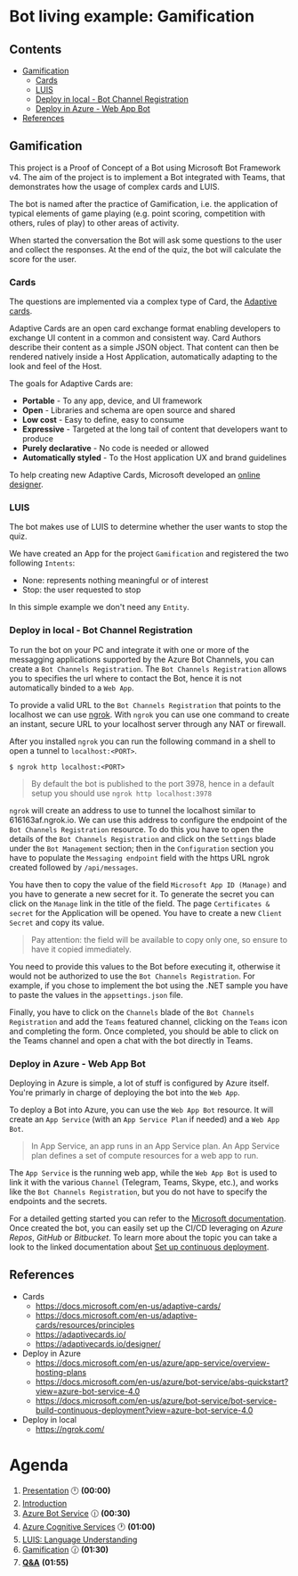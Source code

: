# Bot living example: Gamification <!-- omit in toc -->

## Contents <!-- omit in toc -->

- [Gamification](#gamification)
  - [Cards](#cards)
  - [LUIS](#luis)
  - [Deploy in local - Bot Channel Registration](#deploy-in-local---bot-channel-registration)
  - [Deploy in Azure - Web App Bot](#deploy-in-azure---web-app-bot)
- [References](#references)

## Gamification

This project is a Proof of Concept of a Bot using Microsoft Bot Framework v4.
The aim of the project is to implement a Bot integrated with Teams, that demonstrates how the usage of complex cards and LUIS.

The bot is named after the practice of Gamification, i.e. the application of typical elements of game playing (e.g. point scoring, competition with others, rules of play) to other areas of activity.

When started the conversation the Bot will ask some questions to the user and collect the responses.
At the end of the quiz, the bot will calculate the score for the user.

### Cards

The questions are implemented via a complex type of Card, the [Adaptive cards](https://adaptivecards.io/).

Adaptive Cards are an open card exchange format enabling developers to exchange UI content in a common and consistent way.
Card Authors describe their content as a simple JSON object. 
That content can then be rendered natively inside a Host Application, automatically adapting to the look and feel of the Host.

The goals for Adaptive Cards are:
- **Portable** - To any app, device, and UI framework
- **Open** - Libraries and schema are open source and shared
- **Low cost** - Easy to define, easy to consume
- **Expressive** - Targeted at the long tail of content that developers want to produce
- **Purely declarative** - No code is needed or allowed
- **Automatically styled** - To the Host application UX and brand guidelines

To help creating new Adaptive Cards, Microsoft developed an [online designer](https://adaptivecards.io/designer/).

### LUIS

The bot makes use of LUIS to determine whether the user wants to stop the quiz.

We have created an App for the project `Gamification` and registered the two following `Intents`:
- None: represents nothing meaningful or of interest
- Stop: the user requested to stop

In this simple example we don't need any `Entity`.

### Deploy in local - Bot Channel Registration

To run the bot on your PC and integrate it with one or more of the messagging applications supported by the Azure Bot Channels, you can create a `Bot Channels Registration`.
The `Bot Channels Registration` allows you to specifies the url where to contact the Bot, hence it is not automatically binded to a `Web App`.

To provide a valid URL to the `Bot Channels Registration` that points to the localhost we can use [ngrok](https://ngrok.com/).
With `ngrok` you can use one command to create an instant, secure URL to your localhost server through any NAT or firewall.

After you installed `ngrok` you can run the following command in a shell to open a tunnel to `localhost:<PORT>`.

```console
$ ngrok http localhost:<PORT>
```
> By default the bot is published to the port 3978, hence in a default setup you should use `ngrok http localhost:3978`

`ngrok` will create an address to use to tunnel the localhost similar to 616163af.ngrok.io.
We can use this address to configure the endpoint of the `Bot Channels Registration` resource.
To do this you have to open the details of the `Bot Channels Registration` and click on the `Settings` blade under the `Bot Management` section; then in the `Configuration` section you have to populate the `Messaging endpoint` field with the https URL ngrok created followed by `/api/messages`.

You have then to copy the value of the field `Microsoft App ID (Manage)` and you have to generate a new secret for it.
To generate the secret you can click on the `Manage` link in the title of the field. 
The page `Certificates & secret` for the Application will be opened.
You have to create a new `Client Secret` and copy its value.
> Pay attention: the field will be available to copy only one, so ensure to have it copied immediately.

You need to provide this values to the Bot before executing it, otherwise it would not be authorized to use the `Bot Channels Registration`.
For example, if you chose to implement the bot using the .NET sample you have to paste the values in the `appsettings.json` file.

Finally, you have to click on the `Channels` blade of the `Bot Channels Registration` and add the `Teams` featured channel, clicking on the `Teams` icon and completing the form. Once completed, you should be able to click on the Teams channel and open a chat with the bot directly in Teams.

### Deploy in Azure - Web App Bot

Deploying in Azure is simple, a lot of stuff is configured by Azure itself.
You're primarly in charge of deploying the bot into the `Web App`.

To deploy a Bot into Azure, you can use the `Web App Bot` resource.
It will create an `App Service` (with an `App Service Plan` if needed) and a `Web App Bot`.
> In App Service, an app runs in an App Service plan. An App Service plan defines a set of compute resources for a web app to run. 

The `App Service` is the running web app, while the `Web App Bot` is used to link it with the various `Channel` (Telegram, Teams, Skype, etc.), and works like the `Bot Channels Registration`, but you do not have to specify the endpoints and the secrets.

For a detailed getting started you can refer to the [Microsoft documentation](https://docs.microsoft.com/en-us/azure/bot-service/abs-quickstart?view=azure-bot-service-4.0).
Once created the bot, you can easily set up the CI/CD leveraging on *Azure Repos*, *GitHub* or *Bitbucket*.
To learn more about the topic you can take a look to the linked documentation about [Set up continuous deployment](https://docs.microsoft.com/en-us/azure/bot-service/bot-service-build-continuous-deployment?view=azure-bot-service-4.0).

## References

- Cards
  - https://docs.microsoft.com/en-us/adaptive-cards/
  - https://docs.microsoft.com/en-us/adaptive-cards/resources/principles
  - https://adaptivecards.io/
  - https://adaptivecards.io/designer/
- Deploy in Azure
  - https://docs.microsoft.com/en-us/azure/app-service/overview-hosting-plans
  - https://docs.microsoft.com/en-us/azure/bot-service/abs-quickstart?view=azure-bot-service-4.0
  - https://docs.microsoft.com/en-us/azure/bot-service/bot-service-build-continuous-deployment?view=azure-bot-service-4.0
- Deploy in local
  - https://ngrok.com/

# Agenda
1. [Presentation](./01.presentation.md) :clock12: **(00:00)**
2. [Introduction](02.introduction.md)
3. [Azure Bot Service](03.microsoft-bot-development.md) :clock1230: **(00:30)**
4. [Azure Cognitive Services](04.azure-cognitive-services.md) :clock1: **(01:00)**
5. [LUIS: Language Understanding](05.luis.md)
6. [Gamification](06.gamification.md) :clock130: **(01:30)**
7. **[Q&A](07.q&a.md)** **(01:55)**